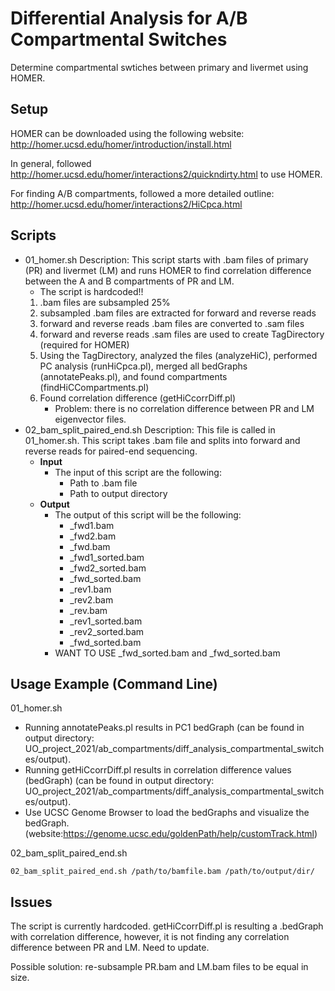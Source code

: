 # Differential Analysis for A/B Compartmental Switches
Determine compartmental swtiches between primary and livermet using HOMER.

## Setup
HOMER can be downloaded using the following website:
http://homer.ucsd.edu/homer/introduction/install.html

In general, followed http://homer.ucsd.edu/homer/interactions2/quickndirty.html to use HOMER.

For finding A/B compartments, followed a more detailed outline: http://homer.ucsd.edu/homer/interactions2/HiCpca.html

## Scripts

- 01_homer.sh
  Description: This script starts with .bam files of primary (PR) and livermet (LM) and runs HOMER to find correlation difference between the A and B compartments of PR and LM.
  - The script is hardcoded!!
  1. .bam files are subsampled 25%
  2. subsampled .bam files are extracted for forward and reverse reads
  3. forward and reverse reads .bam files are converted to .sam files
  4. forward and reverse reads .sam files are used to create TagDirectory (required for HOMER)
  5. Using the TagDirectory, analyzed the files (analyzeHiC), performed PC analysis (runHiCpca.pl), merged all bedGraphs (annotatePeaks.pl), and found compartments (findHiCCompartments.pl)
  6. Found correlation difference (getHiCcorrDiff.pl)
      - Problem: there is no correlation difference between PR and LM eigenvector files.
- 02_bam_split_paired_end.sh
  Description: This file is called in 01_homer.sh. This script takes .bam file and splits into forward and reverse reads for paired-end sequencing.
  - **Input**
    - The input of this script are the following:
      - Path to .bam file
      - Path to output directory
  - **Output**
    - The output of this script will be the following:
      - _fwd1.bam
      - _fwd2.bam
      - _fwd.bam
      - _fwd1_sorted.bam
      - _fwd2_sorted.bam
      - _fwd_sorted.bam
      - _rev1.bam
      - _rev2.bam
      - _rev.bam
      - _rev1_sorted.bam
      - _rev2_sorted.bam
      - _fwd_sorted.bam
    - WANT TO USE _fwd_sorted.bam and _fwd_sorted.bam

## Usage Example (Command Line)
01_homer.sh
- Running annotatePeaks.pl results in PC1 bedGraph (can be found in output directory: UO_project_2021/ab_compartments/diff_analysis_compartmental_switches/output).
- Running getHiCcorrDiff.pl results in correlation difference values (bedGraph) (can be found in output directory: UO_project_2021/ab_compartments/diff_analysis_compartmental_switches/output).
- Use UCSC Genome Browser to load the bedGraphs and visualize the bedGraph. (website:https://genome.ucsc.edu/goldenPath/help/customTrack.html)

02_bam_split_paired_end.sh

```02_bam_split_paired_end.sh /path/to/bamfile.bam /path/to/output/dir/```

## Issues
The script is currently hardcoded. getHiCcorrDiff.pl is resulting a .bedGraph with correlation difference, however, it is not finding any correlation difference between PR and LM. Need to update.

Possible solution: re-subsample PR.bam and LM.bam files to be equal in size.
